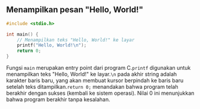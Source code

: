 ## Menampilkan pesan "Hello, World!"

```c
#include <stdio.h>

int main() {
    // Menampilkan teks "Hello, World!" ke layar
    printf("Hello, World!\n");
    return 0;
}
```

Fungsi `main` merupakan entry point dari program C.`printf` digunakan untuk menampilkan teks "Hello, World!" ke layar.`\n` pada akhir string adalah karakter baris baru, yang akan membuat kursor berpindah ke baris baru setelah teks ditampilkan.`return 0;` menandakan bahwa program telah berakhir dengan sukses (kembali ke sistem operasi). Nilai 0 ini menunjukkan bahwa program berakhir tanpa kesalahan.
